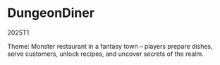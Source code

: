 # DungeonDiner
2025T1


Theme: Monster restaurant in a fantasy town – players prepare dishes, serve customers, unlock recipes, and uncover secrets of the realm.